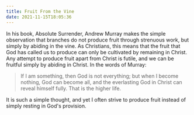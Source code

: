 ```yaml
---
title: Fruit From the Vine
date: 2021-11-15T18:05:36
---
```


In his book, Absolute Surrender, Andrew Murray makes the simple observation that branches do not produce fruit through strenuous work, but simply by abiding in the vine. As Christians, this means that the fruit that God has called us to produce can only be cultivated by remaining in Christ. Any attempt to produce fruit apart from Christ is futile, and we can be fruitful simply by abiding in Christ. In the words of Murray:

> If I am something, then God is not everything; but when I become nothing, God can become all, and the everlasting God in Christ can reveal himself fully. That is the higher life.

It is such a simple thought, and yet I often strive to produce fruit instead of simply resting in God's provision.
